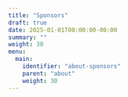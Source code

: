 ```yaml
---
title: "Sponsors"
draft: true
date: 2025-01-01T00:00:00-00:00
summary: ""
weight: 30
menu:
  main:
    identifier: "about-sponsors"
    parent: "about"
    weight: 30
---
```


